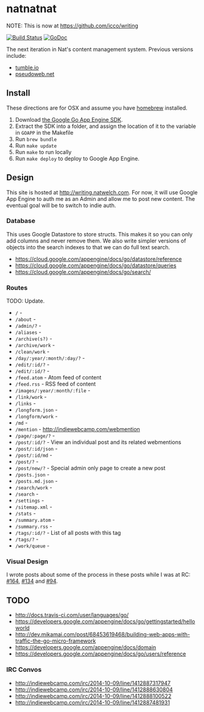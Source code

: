 # natnatnat

NOTE: This is now at https://github.com/icco/writing

[![Build Status](https://travis-ci.org/icco/natnatnat.svg?branch=master)](https://travis-ci.org/icco/natnatnat) [![GoDoc](https://godoc.org/github.com/icco/natnatnat?status.svg)](https://godoc.org/github.com/icco/natnatnat)

The next iteration in Nat's content management system. Previous versions include:

 * [tumble.io](http://github.com/icco/tumble)
 * [pseudoweb.net](http://github.com/icco/pseudoweb)

## Install

These directions are for OSX and assume you have [homebrew](http://brew.sh/) installed.

 1. Download [the Google Go App Engine SDK](https://cloud.google.com/appengine/downloads#Google_App_Engine_SDK_for_Go).
 2. Extract the SDK into a folder, and assign the location of it to the variable in `GOAPP` in the Makefile
 3. Run `brew bundle`
 3. Run `make update`
 5. Run `make` to run locally
 6. Run `make deploy` to deploy to Google App Engine.

## Design

This site is hosted at <http://writing.natwelch.com>. For now, it will use Google App Engine to auth me as an Admin and allow me to post new content. The eventual goal will be to switch to indie auth.

### Database

This uses Google Datastore to store structs. This makes it so you can only add columns and never remove them. We also write simpler versions of objects into the search indexes to that we can do full text search.

 - https://cloud.google.com/appengine/docs/go/datastore/reference
 - https://cloud.google.com/appengine/docs/go/datastore/queries
 - https://cloud.google.com/appengine/docs/go/search/

### Routes

TODO: Update.

 * `/` -
 * `/about` -
 * `/admin/?` -
 * `/aliases` -
 * `/archive(s?)` -
 * `/archive/work` -
 * `/clean/work` -
 * `/day/:year/:month/:day/?` -
 * `/edit/:id/?` -
 * `/edit/:id/?` -
 * `/feed.atom` - Atom feed of content
 * `/feed.rss` - RSS feed of content
 * `/images/:year/:month/:file` -
 * `/link/work` -
 * `/links` -
 * `/longform.json` -
 * `/longform/work` -
 * `/md` -
 * `/mention` - http://indiewebcamp.com/webmention
 * `/page/:page/?` -
 * `/post/:id/?` - View an individual post and its related webmentions
 * `/post/:id/json` -
 * `/post/:id/md` -
 * `/post/?` -
 * `/post/new/?` - Special admin only page to create a new post
 * `/posts.json` -
 * `/posts.md.json` -
 * `/search/work` -
 * `/search` -
 * `/settings` -
 * `/sitemap.xml` -
 * `/stats` -
 * `/summary.atom` -
 * `/summary.rss` -
 * `/tags/:id/?` - List of all posts with this tag
 * `/tags/?` -
 * `/work/queue` -

### Visual Design

I wrote posts about some of the process in these posts while I was at RC: [#164](https://writing.natwelch.com/post/164), [#134](https://writing.natwelch.com/post/134) and [#94](https://writing.natwelch.com/post/94).

## TODO

 * http://docs.travis-ci.com/user/languages/go/
 * https://developers.google.com/appengine/docs/go/gettingstarted/helloworld
 * http://dev.mikamai.com/post/68453619468/building-web-apps-with-traffic-the-go-micro-framework
 * https://developers.google.com/appengine/docs/domain
 * https://developers.google.com/appengine/docs/go/users/reference

### IRC Convos

 * http://indiewebcamp.com/irc/2014-10-09/line/1412887317947
 * http://indiewebcamp.com/irc/2014-10-09/line/1412888630804
 * http://indiewebcamp.com/irc/2014-10-09/line/1412888100522
 * http://indiewebcamp.com/irc/2014-10-09/line/1412887481931
